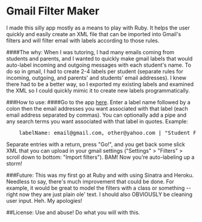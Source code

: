 Gmail Filter Maker
==================

I made this silly app mostly as a means to play with Ruby. It helps the user quickly and easily create an XML file that can be imported into Gmail's filters and will filter email with labels according to those rules.

####The why:
When I was tutoring, I had many emails coming from students and parents, and I wanted to quickly make gmail labels that would auto-label incoming and outgoing messages with each student's name. To do so in gmail, I had to create 2-4 labels per student (separate rules for incoming, outgoing, and parents' and students' email addresses). I knew there had to be a better way, so I exported my existing labels and examined the XML so I could quickly mimic it to create new labels programmatically.

###How to use:
####Go to the app [here](http://damp-scrubland-2265.herokuapp.com/gmailapp).
Enter a label name followed by a colon then the email addresses you want associated with that label (each email address separated by commas). You can optionally add a pipe and any search terms you want associated with that label in quotes. Example:
<pre>
    labelName: email@gmail.com, other@yahoo.com | "Student Fullname"
</pre>
Separate entries with a return, press "Go!", and you get back some slick XML that you can upload in your gmail settings ("Settings" > "Filters" > scroll down to bottom: "Import filters"). BAM! Now you're auto-labeling up a storm!

###Future:
This was my first go at Ruby and with using Sinatra and Heroku. Needless to say, there's much improvement that could be done. For example, it would be great to model the filters with a class or something -- right now they are just plain ole' text. I should also OBVIOUSLY be cleaning user input. Heh. My apologies!

##License:
Use and abuse! Do what you will with this.
